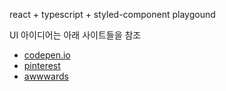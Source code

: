 
react + typescript + styled-component playgound


UI 아이디어는 아래 사이트들을 참조
* [codepen.io](https://codepen.io/)
* [pinterest](https://www.pinterest.co.kr/)
* [awwwards](https://www.awwwards.com/)